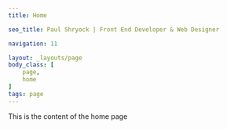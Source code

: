 ```yaml
---
title: Home

seo_title: Paul Shryock | Front End Developer & Web Designer

navigation: 11

layout: _layouts/page
body_class: [
	page,
	home
]
tags: page
---
```

This is the content of the home page